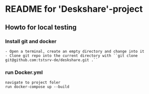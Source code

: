 # README for 'Deskshare'-project

## Howto for local testing 

### Install git and docker
```shell
- Open a terminal, create an empty directory and change into it
- Clone git repo into the current directory with ``git clone git@github.com:tstsrv-de/deskshare.git .``
```


### run Docker.yml
```shell
navigate to project foler 
run docker-compose up --build
```